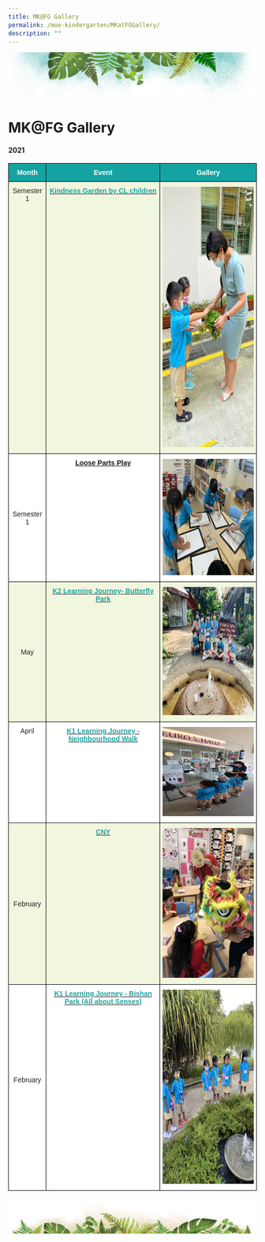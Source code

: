 ```yaml
---
title: MK@FG Gallery
permalink: /moe-kindergarten/MKatFGGallery/
description: ""
---
```

![](/images/Banner.png)


# MK@FG Gallery


#### **2021**

<style type="text/css">
.tg  {border-collapse:collapse;border-spacing:0;}
.tg td{border-color:black;border-style:solid;border-width:1px;font-family:Arial, sans-serif;font-size:14px;
  overflow:hidden;padding:10px 5px;word-break:normal;}
.tg th{border-color:black;border-style:solid;border-width:1px;font-family:Arial, sans-serif;font-size:14px;
  font-weight:normal;overflow:hidden;padding:10px 5px;word-break:normal;}
.tg .tg-fe9f{background-color:#FFF;color:#222;font-style:italic;text-align:center;vertical-align:middle}
.tg .tg-h7tp{background-color:#F1F6DF;color:#1FA4A0;font-weight:bold;text-align:center;vertical-align:top}
.tg .tg-3b8d{background-color:#F1F6DF;color:#222;text-align:center;vertical-align:top}
.tg .tg-t40u{background-color:#14A3A1;color:#FFF;font-weight:bold;text-align:center;vertical-align:top}
.tg .tg-b8ya{background-color:#F1F6DF;color:#222;font-style:italic;text-align:center;vertical-align:top}
.tg .tg-zowy{background-color:#FFF;color:#1FA4A0;font-weight:bold;text-align:center;vertical-align:top}
.tg .tg-vjhv{background-color:#FFF;color:#222;font-style:italic;text-align:center;vertical-align:top}
.tg .tg-naby{background-color:#F1F6DF;color:#222;font-style:italic;text-align:center;vertical-align:middle}
.tg .tg-lygy{background-color:#FFF;color:#222;text-align:center;vertical-align:top}
.tg .tg-f6is{background-color:#F1F6DF;color:#222;font-style:italic;text-align:left;vertical-align:top}
</style>
<table class="tg">
<thead>
  <tr>
    <th class="tg-t40u"><span style="font-style:normal">Month</span></th>
    <th class="tg-t40u"><span style="font-style:normal">Event</span></th>
    <th class="tg-t40u"><span style="font-style:normal">Gallery</span></th>
  </tr>
</thead>
<tbody>
  <tr>
    <td class="tg-3b8d"><span style="font-style:normal">Semester 1 </span></td>
    <td class="tg-3b8d"><span style="font-style:normal"> </span><a href="https://drive.google.com/drive/folders/1gkorWx6C2CVoga_9rqHjt5lwGfd0kkdX"><span style="font-weight:600;text-decoration:none;color:#1FA4A0">Kindness Garden by CL children</span></a></td>
    <td class="tg-b8ya"><img src="/images/MK@Fern%20Green/MK%20Gallery/Kindness%20Garden%2010.jpeg" alt="Kindness Garden 10.jpeg" width="298" height="528"></td>
  </tr>
  <tr>
    <td class="tg-fe9f"><span style="color:#222"> </span><span style="font-style:normal">Semester 1</span></td>
    <td class="tg-zowy"><a href="https://drive.google.com/drive/folders/1gkorWx6C2CVoga_9rqHjt5lwGfd0kkdX"><span style="font-style:normal">Loose Parts Play</span></a><a href="https://drive.google.com/drive/folders/1gkorWx6C2CVoga_9rqHjt5lwGfd0kkdX"><span style="font-weight:600;text-decoration:none;color:#1FA4A0"> </span></a></td>
    <td class="tg-vjhv"><img src="/images/MK@Fern%20Green/MK%20Gallery/LPP%206.jpg" alt="LPP 6.jpg" width="316" height="236"><span style="color:#222"></span></td>
  </tr>
  <tr>
    <td class="tg-naby"><span style="color:#222"> </span><span style="font-style:normal">May</span></td>
    <td class="tg-h7tp"><a href="https://drive.google.com/drive/folders/1gkorWx6C2CVoga_9rqHjt5lwGfd0kkdX"><span style="font-weight:600;text-decoration:none;color:#1FA4A0">K2 Learning Journey-  Butterfly Park </span></a></td>
    <td class="tg-b8ya"><img src="/images/MK@Fern%20Green/MK%20Gallery/Butterfly%20Park%209.jpg" alt="Butterfly Park 9.jpg" width="348" height="260"></td>
  </tr>
  <tr>
    <td class="tg-lygy"><span style="font-style:normal"> April</span></td>
    <td class="tg-zowy"><a href="https://drive.google.com/drive/folders/1gkorWx6C2CVoga_9rqHjt5lwGfd0kkdX"><span style="font-weight:600;text-decoration:none;color:#1FA4A0">K1 Learning Journey - Neighbourhood Walk </span></a></td>
    <td class="tg-vjhv"><img src="/images/MK@Fern%20Green/MK%20Gallery/Neighbourhood%20Walk%208.jpg" alt="Neighbourhood Walk 8.jpg" width="325" height="181"></td>
  </tr>
  <tr>
    <td class="tg-naby"><span style="color:#222"> </span><span style="font-style:normal">February </span></td>
    <td class="tg-3b8d"><span style="font-style:normal"> </span><a href="https://drive.google.com/drive/folders/1gkorWx6C2CVoga_9rqHjt5lwGfd0kkdX"><span style="font-weight:600;text-decoration:none;color:#1FA4A0">CNY</span></a></td>
    <td class="tg-f6is"><img src="/images/MK@Fern%20Green/MK%20Gallery/MK%20CNY%206.jpg" alt="MK CNY 6.jpg" width="304" height="304"></td>
  </tr>
  <tr>
    <td class="tg-fe9f"><span style="color:#222"> </span><span style="font-style:normal">February</span><br><br><br></td>
    <td class="tg-zowy"><a href="https://drive.google.com/drive/folders/1gkorWx6C2CVoga_9rqHjt5lwGfd0kkdX"><span style="font-weight:600;text-decoration:none;color:#1FA4A0">K1 Learning Journey - Bishan Park (All about Senses) </span></a></td>
    <td class="tg-vjhv"><img src="/images/MK@Fern%20Green/MK%20Gallery/Senses%207.jpg" alt="Senses 7.jpg" width="296" height="394">
  </tr>
</tbody>
</table>

![](/images/bg-bottom.png)